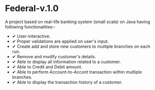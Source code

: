 # Federal-v.1.0

A project based on real-life banking system (small scale) on Java having following functionalities:- 

+ ✔ User-interactive. 
+ ✔ Proper validations are applied on user's input.
+ ✔ Create add and store new customers to multiple branches on each run.
+ ✔ Remove and modify customer's details.
+ ✔ Able to display all information related to a customer.
+ ✔ Able to Credit and Debit amount.
+ ✔ Able to perform Account-to-Accont transaction within multiple branches.
+ ✔ Able to display the transaction history of a customer.

